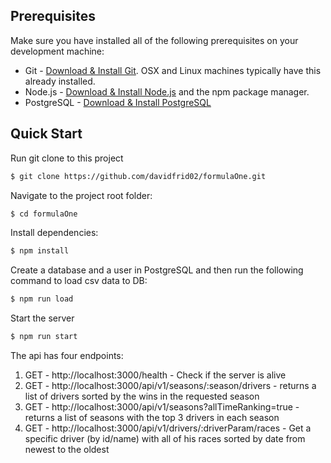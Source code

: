
## Prerequisites
Make sure you have installed all of the following prerequisites on your development machine:
* Git - [Download & Install Git](https://git-scm.com/downloads). OSX and Linux machines typically have this already installed.
* Node.js - [Download & Install Node.js](https://nodejs.org/en/download/) and the npm package manager.
* PostgreSQL - [Download & Install PostgreSQL](https://www.postgresql.org/download/)

## Quick Start

 Run git clone to this project

```bash
$ git clone https://github.com/davidfrid02/formulaOne.git
```

  Navigate to the project root folder:

```bash
$ cd formulaOne
```

  Install dependencies:

```bash
$ npm install
```

  Create a database and a user in PostgreSQL and then run the following command to load csv data to DB:

```bash
$ npm run load
```

   Start the server

```bash
$ npm run start
```

  The api has four endpoints: 
  1)	GET - http://localhost:3000/health - Check if the server is alive
  2)	GET - http://localhost:3000/api/v1/seasons/:season/drivers - returns a list of drivers sorted by the wins in the requested season
  3)	GET - http://localhost:3000/api/v1/seasons?allTimeRanking=true - returns a list of seasons with the top 3 drivers in each season
  4)	GET - http://localhost:3000/api/v1/drivers/:driverParam/races - Get a specific driver (by id/name) with all of his races sorted by date from newest to the oldest
